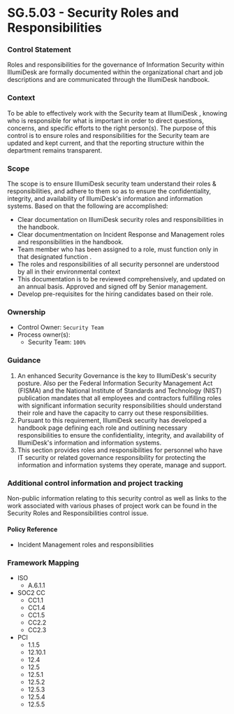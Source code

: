 # SG.5.03 - Security Roles and Responsibilities



### Control Statement

Roles and responsibilities for the governance of Information Security within IllumiDesk are formally documented within the organizational chart and job descriptions and are communicated through the IllumiDesk handbook.

###  Context

To be able to effectively work with the Security team at IllumiDesk , knowing who is responsible for what is important in order to direct questions, concerns, and specific efforts to the right person\(s\). The purpose of this control is to ensure roles and responsibilities for the Security team are updated and kept current, and that the reporting structure within the department remains transparent.

###  Scope

The scope is to ensure IllumiDesk security team understand their roles & responsibilities, and adhere to them so as to ensure the confidentiality, integrity, and availability of IllumiDesk's information and information systems. Based on that the following are accomplished:

* Clear documentation on IllumiDesk security roles and responsibilities in the handbook.
* Clear documentmentation on Incident Response and Management roles and responsibilities in the handbook.
* Team member who has been assigned to a role, must function only in that designated function .
* The roles and responsibilities of all security personnel are understood by all in their environmental context
* This documentation is to be reviewed comprehensively, and updated on an annual basis. Approved and signed off by Senior management.
* Develop pre-requisites for the hiring candidates based on their role.

###  Ownership

* Control Owner: `Security Team`
* Process owner\(s\):
  * Security Team: `100%`

###  Guidance

1. An enhanced Security Governance is the key to IllumiDesk's security posture. Also per the Federal Information Security Management Act \(FISMA\) and the National Institute of Standards and Technology \(NIST\) publication mandates that all employees and contractors fulfilling roles with significant information security responsibilities should understand their role and have the capacity to carry out these responsibilities.
2. Pursuant to this requirement, IllumiDesk security has developed a handbook page defining each role and outlining necessary responsibilities to ensure the confidentiality, integrity, and availability of IllumiDesk's information and information systems.
3. This section provides roles and responsibilities for personnel who have IT security or related governance responsibility for protecting the information and information systems they operate, manage and support.

###  Additional control information and project tracking

Non-public information relating to this security control as well as links to the work associated with various phases of project work can be found in the Security Roles and Responsibilities control issue.

####  Policy Reference

* Incident Management roles and responsibilities

###  Framework Mapping

* ISO
  * A.6.1.1
* SOC2 CC
  * CC1.1
  * CC1.4
  * CC1.5
  * CC2.2
  * CC2.3
* PCI
  * 1.1.5
  * 12.10.1
  * 12.4
  * 12.5
  * 12.5.1
  * 12.5.2
  * 12.5.3
  * 12.5.4
  * 12.5.5

